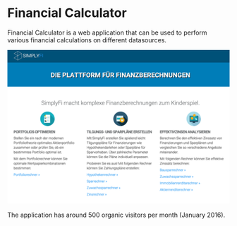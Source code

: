 # Financial Calculator

Financial Calculator is a web application that can be used to perform various financial calculations on different datasources. 

![alt tag](https://github.com/btanz/financial-calculator/blob/master/public/images/app_pics/app01.png)

The application has around 500 organic visitors per month (January 2016).
